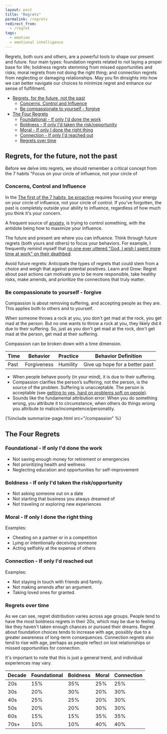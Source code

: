 ```yaml
---
layout: post
title: "Regrets"
permalink: /regrets
redirect_from:
  - /regret
tags:
  - emotion
  - emotional intelligence
---
```


Regrets, both ours and others, are a powerful tools to shape our present and future. four main types: foundation regrets related to not laying a proper base for life; boldness regrets stemming from missed opportunities and risks; moral regrets from not doing the right thing; and connection regrets from neglecting or damaging relationships. May you fin dinsights into how we can better navigate our choices to minimize regret and enhance our sense of fulfillment.

<!-- prettier-ignore-start -->

<!-- vim-markdown-toc-start -->

- [Regrets, for the future, not the past](#regrets-for-the-future-not-the-past)
    - [Concerns, Control and Influence](#concerns-control-and-influence)
    - [Be compassionate to yourself - forgive](#be-compassionate-to-yourself---forgive)
- [The Four Regrets](#the-four-regrets)
    - [Foundational - If only I'd done the work](#foundational---if-only-id-done-the-work)
    - [Boldness - If only I'd taken the risk/opportunity](#boldness---if-only-id-taken-the-riskopportunity)
    - [Moral - If only I done the right thing](#moral---if-only-i-done-the-right-thing)
    - [Connection - If only I'd reached out](#connection---if-only-id-reached-out)
    - [Regrets over time](#regrets-over-time)

<!-- vim-markdown-toc -->
<!-- prettier-ignore-end -->

## Regrets, for the future, not the past

Before we delve into regrets, we should remember a critical concept from the 7 habits "Focus on your circle of influence, not your circle of

### Concerns, Control and Influence

In the [The first of the 7 habits, be proactive](/7h-c1) requires focusing your energy on your circle of influence, not your circle of control. If you've forgotten, the past is completely outside your ability to influence, regardless of how much you think it's your concern.

A frequent source of [anxiety](/mental-pain), is trying to control something, with the antidote being how to maximize your influence.

The future and present are where you can influence. Think through future regrets (both yours and others) to focus your behaviors. For example, I frequently remind myself that [no one ever uttered "God, I wish I spent more time at work" on their deathbed](/wlb-manifesto).

Avoid future regrets: Anticipate the types of regrets that could stem from a choice and weigh that against potential positives.
Learn and Grow: Regret about past actions can motivate you to be more responsible, take healthy risks, make amends, and prioritize the connections that truly matter.

### Be compassionate to yourself - forgive

Compassion is about removing suffering, and accepting people as they are. This applies both to others and to yourself.

When someone throws a rock at you, you don't get mad at the rock, you get mad at the person. But no one wants to throw a rock at you, they likely did it due to their suffering. So, just as you don't get mad at the rock, don't get mad at the person, get mad at their suffering.

Compassion can be broken down with a time dimension.

| Time | Behavior    | Practice | Behavior Definition            |
| ---- | ----------- | -------- | ------------------------------ |
| Past | Forgiveness | Humility | Give up hope for a better past |

- When people behave poorly (in your mind), it is due to their suffering.
- Compassion clarifies the person’s suffering, not the person, is the source of the problem. Suffering is unacceptable. The person is acceptable (see [getting to yes, hard on problems soft on people](/gty)).
- Sounds like the fundamental attribution error: When you do something wrong, you attribute it to circumstance, when others do things wrong you attribute to malice/incompetence/personality.

{%include summarize-page.html src="/compassion" %}

## The Four Regrets

### Foundational - If only I'd done the work

- Not saving enough money for retirement or emergencies
- Not prioritizing health and wellness
- Neglecting education and opportunities for self-improvement

### Boldness - If only I'd taken the risk/opportunity

- Not asking someone out on a date
- Not starting that business you always dreamed of
- Not traveling or exploring new experiences

### Moral - If only I done the right thing

Examples:

- Cheating on a partner or in a competition
- Lying or intentionally deceiving someone
- Acting selfishly at the expense of others

### Connection - If only I'd reached out

Examples:

- Not staying in touch with friends and family.
- Not making amends after an argument.
- Taking loved ones for granted.

### Regrets over time

As we can see, regret distribution varies across age groups. People tend to have the most boldness regrets in their 20s, which may be due to feeling like they haven't taken enough chances or pursued their dreams. Regret about foundation choices tends to increase with age, possibly due to a greater awareness of long-term consequences. Connection regrets also tend to rise with age, perhaps as people reflect on lost relationships or missed opportunities for connection.

It's important to note that this is just a general trend, and individual experiences may vary.

| Decade | Foundational | Boldness | Moral | Connection |
| ------ | ------------ | -------- | ----- | ---------- |
| 20s    | 15%          | 35%      | 25%   | 25%        |
| 30s    | 20%          | 30%      | 20%   | 30%        |
| 40s    | 25%          | 25%      | 20%   | 30%        |
| 50s    | 20%          | 20%      | 30%   | 30%        |
| 60s    | 15%          | 15%      | 35%   | 35%        |
| 70s+   | 10%          | 10%      | 40%   | 40%        |
